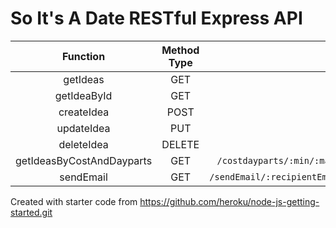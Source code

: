 # So It's A Date RESTful Express API

| Function | Method Type  | Path |
| :-----: | :-: | :-: |
| getIdeas | GET | `/ideas`
| getIdeaById | GET | `/ideas/:id`
| createIdea | POST | `/ideas`
| updateIdea | PUT | `/ideas/:id`
| deleteIdea | DELETE | `/ideas/:id`
| getIdeasByCostAndDayparts | GET | `/costdayparts/:min/:max/:morning/:afternoon/:evening/:overnight`
| sendEmail | GET | `/sendEmail/:recipientEmail/:recipientName/:senderEmail/:senderName`

Created with starter code from https://github.com/heroku/node-js-getting-started.git

